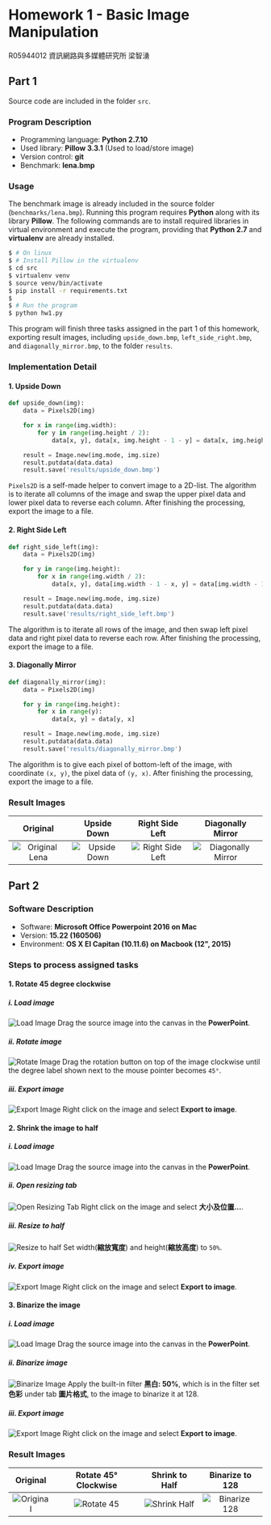 Homework 1 - Basic Image Manipulation
=================================
R05944012 資訊網路與多媒體研究所 梁智湧

Part 1
---------
Source code are included in the folder `src`.

### Program Description
- Programming language: **Python 2.7.10**
- Used library: **Pillow 3.3.1** (Used to load/store image)
- Version control: **git**
- Benchmark: **lena.bmp**

### Usage
The benchmark image is already included in the source folder (`benchmarks/lena.bmp`). Running this program requires **Python** along with its library **Pillow**. The following commands are to install required libraries in virtual environment and execute the program, providing that **Python 2.7** and **virtualenv** are already installed.

```bash
$ # On linux
$ # Install Pillow in the virtualenv
$ cd src
$ virtualenv venv
$ source venv/bin/activate
$ pip install -r requirements.txt
$ 
$ # Run the program
$ python hw1.py
```

This program will finish three tasks assigned in the part 1 of this homework, exporting result images, including `upside_down.bmp`, `left_side_right.bmp`, and `diagonally_mirror.bmp`, to the folder `results`.

### Implementation Detail
#### 1. Upside Down
```python
def upside_down(img):
	data = Pixels2D(img)

	for x in range(img.width):
		for y in range(img.height / 2):
			data[x, y], data[x, img.height - 1 - y] = data[x, img.height - 1 - y], data[x, y]

	result = Image.new(img.mode, img.size)
	result.putdata(data.data)
	result.save('results/upside_down.bmp')
```

`Pixels2D` is a self-made helper to convert image to a 2D-list. The algorithm is to iterate all columns of the image and swap the upper pixel data and lower pixel data to reverse each column. After finishing the processing, export the image to a file.

#### 2. Right Side Left
```python
def right_side_left(img):
	data = Pixels2D(img)

	for y in range(img.height):
		for x in range(img.width / 2):
			data[x, y], data[img.width - 1 - x, y] = data[img.width - 1 - x, y], data[x, y]

	result = Image.new(img.mode, img.size)
	result.putdata(data.data)
	result.save('results/right_side_left.bmp')
```

The algorithm is to iterate all rows of the image, and then swap left pixel data and right pixel data to reverse each row. After finishing the processing, export the image to a file.

#### 3. Diagonally Mirror
```python
def diagonally_mirror(img):
	data = Pixels2D(img)

	for y in range(img.height):
		for x in range(y):
			data[x, y] = data[y, x]

	result = Image.new(img.mode, img.size)
	result.putdata(data.data)
	result.save('results/diagonally_mirror.bmp')
```

The algorithm is to give each pixel of bottom-left of the image, with coordinate `(x, y)`, the pixel data of `(y, x)`. After finishing the processing, export the image to a file.

### Result Images
| Original | Upside Down | Right Side Left | Diagonally Mirror |
|:--------:|:-----------:|:---------------:|:-----------------:|
| ![Original Lena](https://i.imgur.com/oJbJsKM.png) | ![Upside Down](https://i.imgur.com/m6rOMHy.png) | ![Right Side Left](https://i.imgur.com/sLHJwGU.png) | ![Diagonally Mirror](https://i.imgur.com/C0in0LX.png) |


Part 2
----------

### Software Description
- Software: **Microsoft Office Powerpoint 2016 on Mac**
- Version: **15.22 (160506)**
- Environment: **OS X EI Capitan (10.11.6) on Macbook (12", 2015)**

### Steps to process assigned tasks
#### 1. Rotate 45 degree clockwise
##### i. Load image
![Load Image](https://i.imgur.com/KRM5Vsi.png)
Drag the source image into the canvas in the **PowerPoint**.

##### ii. Rotate image
![Rotate Image](https://i.imgur.com/sUXhwzS.png)
Drag the rotation button on top of the image clockwise until the degree label shown next to the mouse pointer becomes `45°`.

##### iii. Export image
![Export Image](https://i.imgur.com/oYaTKhY.png)
Right click on the image and select **Export to image**.

#### 2. Shrink the image to half
##### i. Load image
![Load Image](https://i.imgur.com/KRM5Vsi.png)
Drag the source image into the canvas in the **PowerPoint**.

##### ii. Open resizing tab
![Open Resizing Tab](https://i.imgur.com/oYaTKhY.png)
Right click on the image and select **大小及位置...**.

##### iii. Resize to half
![Resize to half](https://i.imgur.com/XvuuWlf.png)
Set width(**縮放寬度**) and height(**縮放高度**) to `50%`.

##### iv. Export image
![Export Image](https://i.imgur.com/oYaTKhY.png)
Right click on the image and select **Export to image**.

#### 3. Binarize the image
##### i. Load image
![Load Image](https://i.imgur.com/KRM5Vsi.png)
Drag the source image into the canvas in the **PowerPoint**.

##### ii. Binarize image
![Binarize Image](https://i.imgur.com/67KwL45.jpg)
Apply the built-in filter **黑白: 50%**, which is in the filter set **色彩** under tab **圖片格式**, to the image to binarize it at 128.

##### iii. Export image
![Export Image](https://i.imgur.com/oYaTKhY.png)
Right click on the image and select **Export to image**.

### Result Images
| Original | Rotate 45° Clockwise | Shrink to Half | Binarize to 128 |
|:--------:|:--------------------:|:--------------:|:---------------:|
| ![Original](https://i.imgur.com/doxglYc.png) | ![Rotate 45](https://i.imgur.com/yXDld5A.jpg) | ![Shrink Half](https://i.imgur.com/0TOkSb3.jpg) | ![Binarize 128](https://i.imgur.com/EQaT1iU.jpg) |


